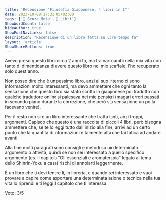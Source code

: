 ```yaml
---
title: 'Recensione "Filosofia Giapponese, 4 libri in 1"'
date: 2023-10-08T17:31:05+02:00
tags: ['📔 Senza Meta','📔 Libri']
ShowWordCount: false
hideAuthor: true
ShowPostNavLinks: false
description: "Recensione di un libro fatta su Lore tempo fa"
layout: 'article'
ShowShareButtons: true
---
```


Avevo preso questo libro circa 2 anni fa, ma tra vari cambi nella mia vita con tanto di dimenticanza di avere questo libro nel mio scaffale, l'ho recuperato solo quest'anno.

Non posso dire che è un pessimo libro, anzi al suo interno ci sono informazioni molto interessanti, ma devo ammettere che ogni tanto la sensazione che questo libro sia stato scritto in giapponese poi tradotto con qualche traduttore online si palesava nei mie pensieri (magari errori passati in secondo piano durante la correzione, che però sta sensazione un pò la facevano venire).

Per il resto non sì è un libro interessante che tratta tanti, anzi troppi, argomenti. Capisco che questo è una raccolta di piccoli 4 libri, però bisogna ammettere che, se te lo leggi tutto dall'inizio alla fine, arrivi ad un certo punto che la quantità di informazioni è talmente alta che fai fatica ad andare avanti.

Alla fine  molti paragrafi sono consigli e metodi su un determinato argomento o attività, quindi se non sei interessato a quello specifico argomento (es. il capitolo "Oli essenziali e aromaterapia" legato al tema dello Shinrin-Yoku a casa) rischi di annoiarti leggermente.

È un libro che ti devi tenere lì, in libreria, e quando sei interessato e vuoi provare a capire come apportare una determinata azione o tecnica nella tua vita lo riprendi e ti leggi il capitolo che ti interessa.

Voto: 3/5